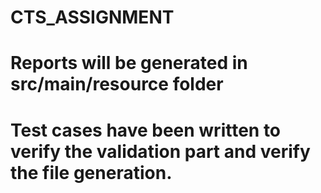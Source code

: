 # CTS_ASSIGNMENT
# Reports will be generated in src/main/resource folder
# Test cases have been written to verify the validation part and verify the file generation.

